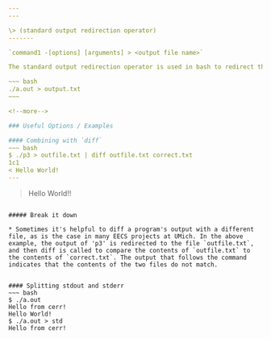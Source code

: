 ```yaml
---
---

\> (standard output redirection operator)
-------

`command1 -[options] [arguments] > <output file name>` 

The standard output redirection operator is used in bash to redirect the output of one command to a specified file.

~~~ bash
./a.out > output.txt
~~~

<!--more-->

### Useful Options / Examples

#### Combining with `diff`
~~~ bash
$ ./p3 > outfile.txt | diff outfile.txt correct.txt
1c1
< Hello World!
---
```

> Hello World!!
~~~

##### Break it down

* Sometimes it's helpful to diff a program's output with a different file, as is the case in many EECS projects at UMich. In the above example, the output of 'p3' is redirected to the file `outfile.txt`, and then diff is called to compare the contents of `outfile.txt` to the contents of `correct.txt`. The output that follows the command indicates that the contents of the two files do not match.
 

#### Splitting stdout and stderr
~~~ bash
$ ./a.out
Hello from cerr!
Hello World!
$ ./a.out > std
Hello from cerr!
~~~
